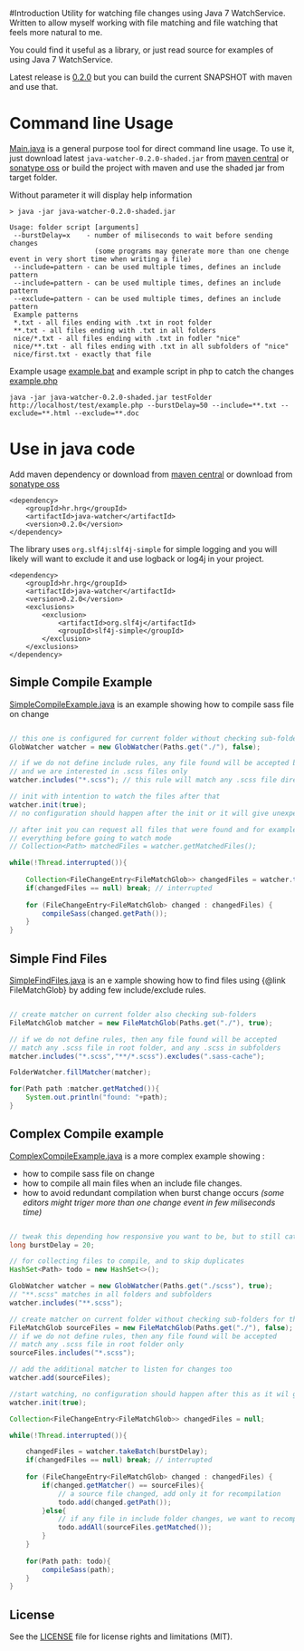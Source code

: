 #Introduction
Utility for watching file changes using Java 7 WatchService. Written to allow myself working with
file matching and file watching that feels more natural to me.

You could find it useful as a library, or just read source for examples of using Java 7 WatchService. 

Latest release is [0.2.0](/hrgdavor/java-watcher/releases/tag/v0.2.0) but you can build the current SNAPSHOT with maven and use that.

# Command line Usage

[Main.java](src/main/java/hr/hrg/javawatcher/Main.java) is a general purpose tool for direct command line usage.
To use it, just download latest ```java-watcher-0.2.0-shaded.jar``` from [maven central](http://repo1.maven.org/maven2/hr/hrg/java-watcher/) 
or [sonatype oss](https://oss.sonatype.org/content/repositories/releases/hr/hrg/java-watcher/) 
or build the project with maven and use the shaded jar from target folder.

Without parameter it will display help information 

```
> java -jar java-watcher-0.2.0-shaded.jar 

Usage: folder script [arguments]
 --burstDelay=x    - number of miliseconds to wait before sending changes 
                     (some programs may generate more than one chenge event in very short time when writing a file) 
 --include=pattern - can be used multiple times, defines an include pattern
 --include=pattern - can be used multiple times, defines an include pattern
 --exclude=pattern - can be used multiple times, defines an include pattern
 Example patterns
 *.txt - all files ending with .txt in root folder
 **.txt - all files ending with .txt in all folders
 nice/*.txt - all files ending with .txt in fodler "nice"
 nice/**.txt - all files ending with .txt in all subfolders of "nice"
 nice/first.txt - exactly that file
```
Example usage [example.bat](example/example.bat) and example script in php to catch the changes [example.php](example/example.php)

```
java -jar java-watcher-0.2.0-shaded.jar testFolder http://localhost/test/example.php --burstDelay=50 --include=**.txt --exclude=**.html --exclude=**.doc
```

# Use in java code

Add maven dependency or download from [maven central](http://repo1.maven.org/maven2/hr/hrg/java-watcher/)
or download from [sonatype oss](https://oss.sonatype.org/content/repositories/releases/hr/hrg/java-watcher/)

```
<dependency>
	<groupId>hr.hrg</groupId>
	<artifactId>java-watcher</artifactId>
	<version>0.2.0</version>
</dependency>
```

The library uses ```org.slf4j:slf4j-simple``` for simple logging and you will likely will want to exclude it and use logback or log4j in your project.

```
<dependency>
	<groupId>hr.hrg</groupId>
	<artifactId>java-watcher</artifactId>
	<version>0.2.0</version>
	<exclusions>
		<exclusion>
			<artifactId>org.slf4j</artifactId>
			<groupId>slf4j-simple</groupId>
		</exclusion>
	</exclusions>
</dependency>
```


## Simple Compile Example

[SimpleCompileExample.java](src/test/java/hr/hrg/javawatcher/SimpleCompileExample.java)
is an example showing how to compile sass file on change 


```java

// this one is configured for current folder without checking sub-folders (second param is false)
GlobWatcher watcher = new GlobWatcher(Paths.get("./"), false);

// if we do not define include rules, any file found will be accepted by the internal matcher
// and we are interested in .scss files only
watcher.includes("*.scss"); // this rule will match any .scss file directly in root folder

// init with intention to watch the files after that 
watcher.init(true);
// no configuration should happen after the init or it will give unexpected results

// after init you can request all files that were found and for example recompile
// everything before going to watch mode
// Collection<Path> matchedFiles = watcher.getMatchedFiles();

while(!Thread.interrupted()){
	
	Collection<FileChangeEntry<FileMatchGlob>> changedFiles = watcher.takeOrNull();
	if(changedFiles == null) break; // interrupted
	
	for (FileChangeEntry<FileMatchGlob> changed : changedFiles) {
		compileSass(changed.getPath());
	}
}

```

## Simple Find Files

[SimpleFindFiles.java](src/test/java/hr/hrg/javawatcher/SimpleFindFiles.java)
is an e xample showing how to find files using {@link FileMatchGlob} by adding few include/exclude rules.

```java

// create matcher on current folder also checking sub-folders
FileMatchGlob matcher = new FileMatchGlob(Paths.get("./"), true);

// if we do not define rules, then any file found will be accepted
// match any .scss file in root folder, and any .scss in subfolders
matcher.includes("*.scss","**/*.scss").excludes(".sass-cache");

FolderWatcher.fillMatcher(matcher);

for(Path path :matcher.getMatched()){
	System.out.println("found: "+path);
}

```

## Complex Compile example

[ComplexCompileExample.java](src/test/java/hr/hrg/javawatcher/ComplexCompileExample.java)
is a more complex example showing :

 - how to compile sass file on change
 - how to compile all main files when an include file changes.
 - how to avoid redundant compilation when burst change occurs 
 _(some editors might triger more than one change event in few miliseconds time)_


```java

// tweak this depending how responsive you want to be, but to still catch some duplicate changes
long burstDelay = 20;

// for collecting files to compile, and to skip duplicates
HashSet<Path> todo = new HashSet<>();

GlobWatcher watcher = new GlobWatcher(Paths.get("./scss"), true);
// "**.scss" matches in all folders and subfolders
watcher.includes("**.scss");

// create matcher on current folder without checking sub-folders for the source scss
FileMatchGlob sourceFiles = new FileMatchGlob(Paths.get("./"), false);
// if we do not define rules, then any file found will be accepted
// match any .scss file in root folder only
sourceFiles.includes("*.scss");

// add the additional matcher to listen for changes too
watcher.add(sourceFiles);

//start watching, no configuration should happen after this as it wil give unexpected results
watcher.init(true);

Collection<FileChangeEntry<FileMatchGlob>> changedFiles = null;

while(!Thread.interrupted()){

	changedFiles = watcher.takeBatch(burstDelay);
	if(changedFiles == null) break; // interrupted
	
	for (FileChangeEntry<FileMatchGlob> changed : changedFiles) {	
		if(changed.getMatcher() == sourceFiles){
			// a source file changed, add only it for recompilation
			todo.add(changed.getPath());						
		}else{
			// if any file in include folder changes, we want to recompile all source scss files
			todo.addAll(sourceFiles.getMatched());						
		}
	}
	
	for(Path path: todo){
		compileSass(path);
	}
}

```

## License

See the [LICENSE](LICENSE.md) file for license rights and limitations (MIT).
